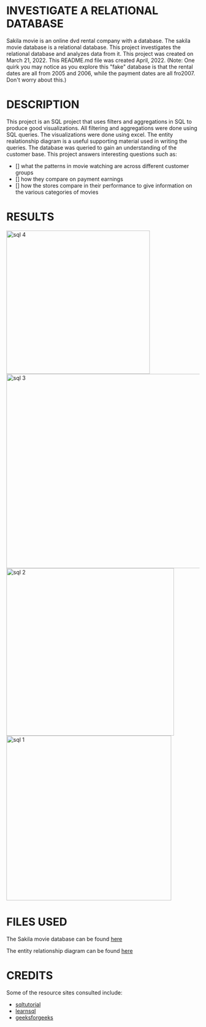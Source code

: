 # INVESTIGATE A RELATIONAL DATABASE 


Sakila movie is an online dvd rental company with a database. The sakila movie database is a relational database. This project investigates the relational database and analyzes data from it. This project was created on March 21, 2022. This README.md file was created April, 2022. 
(Note: One quirk you may notice as you explore this "fake" database is that the rental dates are all from 2005 and 2006, while the payment dates are all fro2007. Don't worry about this.)


# DESCRIPTION 


This project is an SQL project that uses filters and aggregations in SQL to produce good visualizations. All filtering and aggregations were done using SQL queries. The visualizations were done using excel. The entity realationship diagram is a useful supporting material used in writing the queries. The database was queried to gain an understanding of the customer base. This project answers interesting questions such as:

- [] what the patterns in movie watching are across different customer groups 
- [] how they compare on payment earnings 
- [] how the stores compare in their performance to give information on the various categories of movies



# RESULTS




<img width="374" alt="sql 4" src="https://user-images.githubusercontent.com/103776681/179098358-4ada8c1c-ad55-499e-8037-c22cc0dd6850.PNG">





<img width="507" alt="sql 3" src="https://user-images.githubusercontent.com/103776681/179098395-cf2bd7a4-3c8d-4518-bb61-9c1129b2949c.PNG">



<img width="437" alt="sql 2" src="https://user-images.githubusercontent.com/103776681/179098426-f7e697b2-705c-4c81-9ddc-4a41611e6415.PNG">



<img width="430" alt="sql 1" src="https://user-images.githubusercontent.com/103776681/179098443-6b65dad8-f5ee-4538-8ef9-dc8b4cbf1e61.PNG">








# FILES USED


The Sakila movie database can be found [here](http://www.postgresqltutorial.com/postgresql-sample-database/)

The entity relationship diagram can be found [here](https://video.udacity-data.com/topher/2018/September/5ba96b12_dvd-rental-erd-2/dvd-rental-erd-2.pdf)


# CREDITS
Some of the resource sites consulted include:

+ [sqltutorial](https://www.sqltutorial.org)
+ [learnsql](https://learnsql.com)
+ [geeksforgeeks](https://www.google.com/url?sa=t&source=web&rct=j&url=https://www.geeksforgeeks.org/mysql-partition-by-clause/amp/&ved=2ahUKEwiVqYftu_D3AhWD_4UKHZ22A1oQFnoECEcQAQ&usg=AOvVaw1jRh3Ko5n2R5POBG9cX-Kl)







